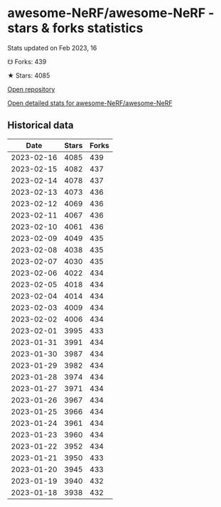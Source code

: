 # awesome-NeRF/awesome-NeRF - stars & forks statistics

Stats updated on Feb 2023, 16

☋ Forks: 439

★ Stars: 4085

[Open repository](https://github.com/awesome-NeRF/awesome-NeRF)

[Open detailed stats for awesome-NeRF/awesome-NeRF](https://reviewgithub.com/rep/awesome-NeRF/awesome-NeRF)

## Historical data
| Date | Stars | Forks |
|------|-------|-------|
| 2023-02-16 | 4085 | 439 | 
| 2023-02-15 | 4082 | 437 | 
| 2023-02-14 | 4078 | 437 | 
| 2023-02-13 | 4073 | 436 | 
| 2023-02-12 | 4069 | 436 | 
| 2023-02-11 | 4067 | 436 | 
| 2023-02-10 | 4061 | 436 | 
| 2023-02-09 | 4049 | 435 | 
| 2023-02-08 | 4038 | 435 | 
| 2023-02-07 | 4030 | 435 | 
| 2023-02-06 | 4022 | 434 | 
| 2023-02-05 | 4018 | 434 | 
| 2023-02-04 | 4014 | 434 | 
| 2023-02-03 | 4009 | 434 | 
| 2023-02-02 | 4006 | 434 | 
| 2023-02-01 | 3995 | 433 | 
| 2023-01-31 | 3991 | 434 | 
| 2023-01-30 | 3987 | 434 | 
| 2023-01-29 | 3982 | 434 | 
| 2023-01-28 | 3974 | 434 | 
| 2023-01-27 | 3971 | 434 | 
| 2023-01-26 | 3967 | 434 | 
| 2023-01-25 | 3966 | 434 | 
| 2023-01-24 | 3961 | 434 | 
| 2023-01-23 | 3960 | 434 | 
| 2023-01-22 | 3952 | 434 | 
| 2023-01-21 | 3950 | 433 | 
| 2023-01-20 | 3945 | 433 | 
| 2023-01-19 | 3940 | 432 | 
| 2023-01-18 | 3938 | 432 | 

